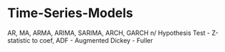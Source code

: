 # Time-Series-Models
AR, MA, ARMA, ARIMA, SARIMA, ARCH, GARCH
n/ Hypothesis Test - Z-statistic to coef, ADF - Augmented Dickey - Fuller
